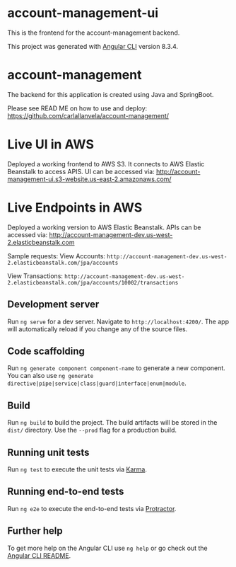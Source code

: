 # account-management-ui

This is the frontend for the account-management backend.

This project was generated with [Angular CLI](https://github.com/angular/angular-cli) version 8.3.4.

# account-management

The backend for this application is created using Java and SpringBoot. 

Please see READ ME on how to use and deploy: https://github.com/carlallanvela/account-management/

# Live UI in AWS

Deployed a working frontend to AWS S3. It connects to AWS Elastic Beanstalk to access APIS. UI can be accessed via: 
http://account-management-ui.s3-website.us-east-2.amazonaws.com/

# Live Endpoints in AWS

Deployed a working version to AWS Elastic Beanstalk. APIs can be accessed via: 
http://account-management-dev.us-west-2.elasticbeanstalk.com

Sample requests:
View Accounts:
`http://account-management-dev.us-west-2.elasticbeanstalk.com/jpa/accounts`

View Transactions:
`http://account-management-dev.us-west-2.elasticbeanstalk.com/jpa/accounts/10002/transactions`

## Development server

Run `ng serve` for a dev server. Navigate to `http://localhost:4200/`. The app will automatically reload if you change any of the source files.

## Code scaffolding

Run `ng generate component component-name` to generate a new component. You can also use `ng generate directive|pipe|service|class|guard|interface|enum|module`.

## Build

Run `ng build` to build the project. The build artifacts will be stored in the `dist/` directory. Use the `--prod` flag for a production build.

## Running unit tests

Run `ng test` to execute the unit tests via [Karma](https://karma-runner.github.io).

## Running end-to-end tests

Run `ng e2e` to execute the end-to-end tests via [Protractor](http://www.protractortest.org/).

## Further help

To get more help on the Angular CLI use `ng help` or go check out the [Angular CLI README](https://github.com/angular/angular-cli/blob/master/README.md).
